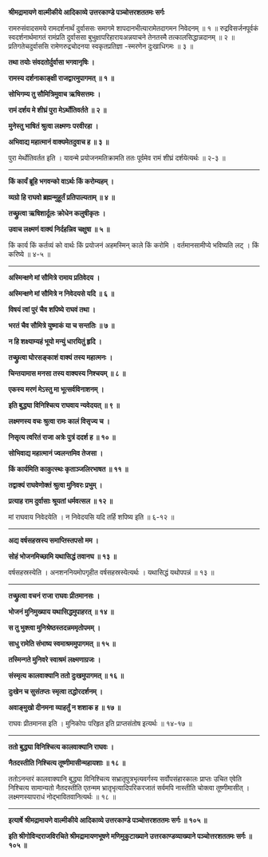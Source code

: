 **श्रीमद्रामायणे वाल्मीकीये आदिकाव्ये उत्तरकाण्डे पञ्चोत्तरशततमः सर्गः**

रामरुसंवादसमये रामदर्शनार्थं दुर्वाससः समागमे शापदानभीत्यारामेतदागमन निवेदनम् ॥ १ ॥ रुद्रविसर्जनपूर्वकं स्वदर्शनार्थमागतं रामंप्रति दुर्वाससा बुभुक्षापरिहारायअन्नयाचने तेनतस्मै तत्कालसिद्धान्नदानम् ॥ २ ॥ प्रतिगतेचदुर्वाससि रामेणरुद्रचोदनया स्वकृतप्रतिज्ञा -स्मरणेन दुःखाधिगमः ॥ ३ ॥

**तथा तयोः संवदतोर्दुर्वासा भगवानृषिः ।**

**रामस्य दर्शनाकाङ्क्षी राजद्वारमुपागमत् ॥ १ ॥**

**सोभिगम्य तु सौमित्रिमुवाच ऋषिसत्तमः ।**

**रामं दर्शय मे शीघ्रं पुरा मेऽर्थोतिवर्तते ॥ २ ॥**

**मुनेस्तु भाषितं श्रुत्वा लक्ष्मणः परवीरहा ।**

**अभिवाद्य महात्मानं वाक्यमेतदुवाच ह ॥ ३ ॥**

पुरा मेर्थोतिवर्तत इति । यावन्मे प्रयोजनमतिक्रामति ततः पूर्वमेव रामं शीघ्रं दर्शयेत्यर्थः ॥ २-३ ॥

****

**किं कार्यं ब्रूहि भगवन्को वाऽर्थः किं करोम्यहम् ।**

**व्यग्रो हि राघवो ब्रह्मन्मुहूर्तं प्रतिपाल्यताम् ॥ ४ ॥**

**तच्छ्रुत्वा ऋषिशार्दूलः क्रोधेन कलुषीकृतः ।**

**उवाच लक्ष्मणं वाक्यं निर्दहन्निव चक्षुषा ॥ ५ ॥**

किं कार्य किं कर्तव्यं को वार्थः किं प्रयोजनं अहमस्मिन् काले किं करोमि । वर्तमानसामीप्ये भविष्यति लट् । किं करिष्ये ॥ ४-५ ॥

****

**अस्मिन्क्षणे मां सौमित्रे रामाय प्रतिवेदय ।**

**अस्मिन्क्षणे मां सौमित्रे न निवेदयसे यदि ॥ ६ ॥**

**विषयं त्वां पुरं चैव शपिष्ये राघवं तथा ।**

**भरतं चैव सौमित्रे युष्माकं या च सन्ततिः ॥ ७ ॥**

**न हि शक्ष्याम्यहं भूयो मन्युं धारयितुं हृदि ।**

**तच्छ्रुत्वा घोरसङ्काशं वाक्यं तस्य महात्मनः ।**

**चिन्तयामास मनसा तस्य वाक्यस्य निश्चयम् ॥ ८ ॥**

**एकस्य मरणं मेऽस्तु मा भूत्सर्वविनाशनम् ।**

**इति बुद्ध्या विनिश्चित्य राघवाय न्यवेदयत् ॥ ९ ॥**

**लक्ष्मणस्य वचः श्रुत्वा रामः कालं विसृज्य च ।**

**निसृत्य त्वरितं राजा अत्रेः पुत्रं ददर्श ह ॥ १० ॥**

**सोभिवाद्य महात्मानं ज्वलन्तमिव तेजसा ।**

**किं कार्यमिति काकुत्स्थः कृताञ्जलिरभाषत ॥ ११ ॥**

**तद्वाक्यं राघवेणोक्तं श्रुत्वा मुनिवरः प्रभुम् ।**

**प्रत्याह राम दुर्वासाः श्रूयतां धर्मवत्सल ॥ १२ ॥**

मां राघवाय निवेदयेति । न निवेदयसि यदि तर्हि शपिष्य इति ॥ ६-१२ ॥

****

**अद्य वर्षसहस्रस्य समाप्तिस्तपसो मम ।**

**सोहं भोजनमिच्छामि यथासिद्धं तवानघ ॥ १३ ॥**

वर्षसहस्रस्येति । अनशननियमोपगृहीत वर्षसहस्रस्येत्यर्थः । यथासिद्धं यथोपपन्नं ॥ १३ ॥

****

**तच्छ्रुत्वा वचनं राजा राघवः प्रीतमानसः ।**

**भोजनं मुनिमुख्याय यथासिद्धमुपाहरत् ॥ १४ ॥**

**स तु भुक्त्वा मुनिश्रेष्ठस्तदन्नममृतोपमम् ।**

**साधु रामेति संभाष्य स्वमाश्रममुपागमत् ॥ १५ ॥**

**तस्मिन्गते मुनिवरे स्वाश्रमं लक्ष्मणाग्रजः ।**

**संस्मृत्य कालवाक्यानि ततो दुःखमुपागमत् ॥ १६ ॥**

**दुःखेन च सुसंतप्तः स्मृत्वा तद्धोरदर्शनम् ।**

**अवाङ्मुखो दीनमना व्याहर्तुं न शशाक ह ॥ १७ ॥**

राघवः प्रीतमानस इति । मुनिकोपः परिहृत इति प्राप्तसंतोष इत्यर्थः ॥ १४-१७ ॥

****

**ततो बुद्ध्या विनिश्चित्य कालवाक्यानि राघवः ।**

**नैतदस्तीति निश्चित्य तूष्णीमासीन्महायशाः ॥ १८ ॥**

ततोऽनन्तरं कालवाक्यानि बुद्ध्या विनिश्चित्य सभ्रातृपुत्रभृत्यवर्गस्य सर्वोपसंहारकालः प्राप्तः उचित एवेति निश्चित्य सामान्यतो नैतदस्तीति एतन्मम भ्रातृभृत्यादिपरिकरजातं सर्वमपि नास्तीति चोक्त्वा तूष्णीमासीत् । लक्ष्मणस्यापराधं नोद्भावितवानित्यर्थः ॥ १८ ॥

****

**इत्यार्षे श्रीमद्रामायणे वाल्मीकीये आदिकाव्ये उत्तरकाण्डे पञ्चोत्तरशततमः सर्गः ॥ १०५ ॥**

**इति श्रीगोविन्दराजविरचिते श्रीमद्रामायणभूषणे मणिमुकुटाख्याने उत्तरकाण्डव्याख्याने पञ्चोत्तरशततमः सर्गः ॥ १०५ ॥**
